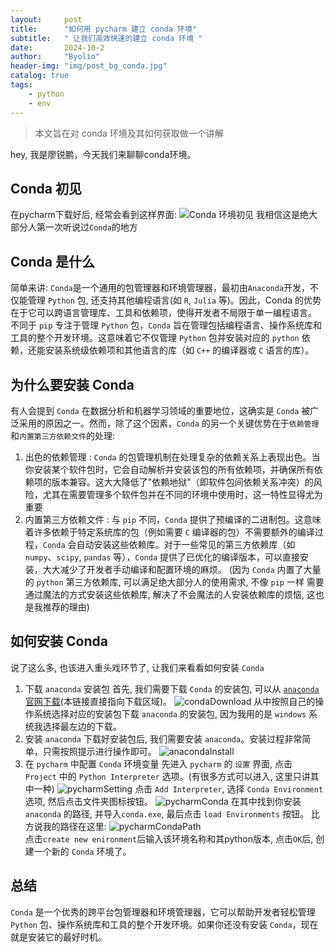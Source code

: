 ```yaml
---
layout:     post
title:      "如何用 pycharm 建立 conda 环境"
subtitle:   " 让我们高效快速的建立 conda 环境 "
date:       2024-10-2
author:     "Byolio"
header-img: "img/post_bg_conda.jpg"
catalog: true
tags:
    - python
    - env
---
```


> 本文旨在对 conda 环境及其如何获取做一个讲解

hey, 我是廖锐鹏，今天我们来聊聊conda环境。

## Conda 初见

在pycharm下载好后, 经常会看到这样界面:
![Conda 环境初见](https://cdn.jsdelivr.net/gh/byolio/mytc@main/img/condaPython.jpg)
我相信这是绝大部分人第一次听说过`Conda`的地方

## Conda 是什么
简单来讲: `Conda`是一个通用的包管理器和环境管理器，最初由`Anaconda`开发，不仅能管理 `Python` 包, 还支持其他编程语言(如 `R`, `Julia` 等)。因此，Conda 的优势在于它可以跨语言管理库、工具和依赖项，使得开发者不局限于单一编程语言。
不同于 `pip` 专注于管理 `Python` 包，`Conda` 旨在管理包括编程语言、操作系统库和工具的整个开发环境。这意味着它不仅管理 `Python` 包并安装对应的 `python` 依赖，还能安装系统级依赖项和其他语言的库（如 `C++` 的编译器或 `C` 语言的库）。

## 为什么要安装 Conda
有人会提到 `Conda` 在数据分析和机器学习领域的重要地位，这确实是 `Conda` 被广泛采用的原因之一。然而，除了这个因素，`Conda` 的另一个关键优势在于`依赖管理`和`内置第三方依赖文件`的处理:

1. 出色的依赖管理 : `Conda` 的包管理机制在处理复杂的依赖关系上表现出色。当你安装某个软件包时，它会自动解析并安装该包的所有依赖项，并确保所有依赖项的版本兼容。这大大降低了"依赖地狱"（即软件包间依赖关系冲突）的风险，尤其在需要管理多个软件包并在不同的环境中使用时，这一特性显得尤为重要
2. 内置第三方依赖文件 : 与 `pip` 不同，`Conda` 提供了预编译的二进制包。这意味着许多依赖于特定系统库的包（例如需要 `C` 编译器的包）不需要额外的编译过程，`Conda` 会自动安装这些依赖库。对于一些常见的第三方依赖库（如 `numpy`、`scipy`, `pandas` 等），`Conda` 提供了已优化的编译版本，可以直接安装，大大减少了开发者手动编译和配置环境的麻烦。
(因为 `Conda` 内置了大量的 `python` 第三方依赖库, 可以满足绝大部分人的使用需求, 不像 `pip` 一样 需要通过魔法的方式安装这些依赖库, 解决了不会魔法的人安装依赖库的烦恼, 这也是我推荐的理由)


## 如何安装 Conda
说了这么多, 也该进入重头戏环节了, 让我们来看看如何安装 `Conda`

1. 下载 `anaconda` 安装包
   首先, 我们需要下载 `Conda` 的安装包, 可以从 [`anaconda` 官网下载](https://www.anaconda.com/download/success)(本链接直接指向下载区域)。
   ![condaDownload](https://cdn.jsdelivr.net/gh/byolio/mytc@main/img/condaDownload.png)
   从中按照自己的操作系统选择对应的安装包下载 `anaconda` 的安装包, 因为我用的是 `windows` 系统我选择最左边的下载。
2. 安装 `anaconda`
   下载好安装包后, 我们需要安装 `anaconda`。安装过程非常简单，只需按照提示进行操作即可。
   ![anacondaInstall](https://cdn.jsdelivr.net/gh/byolio/mytc@main/img/anacondaInstall.png)
3. 在 `pycharm` 中配置 `Conda` 环境变量
先进入 `pycharm` 的 `设置` 界面, 点击 `Project` 中的 `Python Interpreter` 选项。(有很多方式可以进入, 这里只讲其中一种)
![pycharmSetting](https://cdn.jsdelivr.net/gh/byolio/mytc@main/img/pycharmSetting.png)
点击 `Add Interpreter`, 选择 `Conda Environment` 选项, 然后点击文件夹图标按钮。
![pycharmConda](https://cdn.jsdelivr.net/gh/byolio/mytc@main/img/CondaEnv.jpg)
在其中找到你安装 `anaconda` 的路径,  并导入`conda.exe`, 最后点击 `load Environments` 按钮。
比方说我的路径在这里: 
![pycharmCondaPath](https://cdn.jsdelivr.net/gh/byolio/mytc@main/img/condaPath.png) \
点击`create new enironment`后输入该环境名称和其python版本, 点击`OK`后, 创建一个新的 `Conda` 环境了。

## 总结
`Conda` 是一个优秀的跨平台包管理器和环境管理器，它可以帮助开发者轻松管理 `Python` 包、操作系统库和工具的整个开发环境。如果你还没有安装 `Conda`，现在就是安装它的最好时机。
